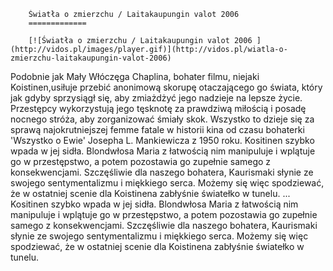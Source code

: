 
        Światła o zmierzchu / Laitakaupungin valot 2006 
        =============
        
        [![Światła o zmierzchu / Laitakaupungin valot 2006 ](http://vidos.pl/images/player.gif)](http://vidos.pl/wiatla-o-zmierzchu-laitakaupungin-valot-2006)
        
        
 Podobnie jak Mały Włóczęga Chaplina, bohater filmu, niejaki Koistinen,usiłuje przebić anonimową skorupę otaczającego go świata, który jak gdyby sprzysiągł się, aby zmiażdżyć jego nadzieje na lepsze życie. Przestępcy wykorzystują jego tęsknotę za prawdziwą miłością i posadę nocnego stróża, aby zorganizować śmiały skok. Wszystko to dzieje się za sprawą najokrutniejszej femme fatale w historii kina od czasu bohaterki 'Wszystko o Ewie' Josepha L. Mankiewicza z 1950 roku. Kositinen szybko wpada w jej sidła. Blondwłosa Maria z łatwością nim manipuluje i wplątuje go w przestępstwo, a potem pozostawia go zupełnie samego z konsekwencjami. Szczęśliwie dla naszego bohatera, Kaurismaki słynie ze swojego sentymentalizmu i miękkiego serca. Możemy się więc spodziewać, że w ostatniej scenie dla Koistinena zabłyśnie światełko w tunelu.  ... Kositinen szybko wpada w jej sidła. Blondwłosa Maria z łatwością nim manipuluje i wplątuje go w przestępstwo, a potem pozostawia go zupełnie samego z konsekwencjami. Szczęśliwie dla naszego bohatera, Kaurismaki słynie ze swojego sentymentalizmu i miękkiego serca. Możemy się więc spodziewać, że w ostatniej scenie dla Koistinena zabłyśnie światełko w tunelu.
    